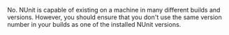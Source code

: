 No. NUnit is capable of existing on a machine in many different builds and versions. However,
you should ensure that you don't use the same version number in your builds as one of the
installed NUnit versions.

